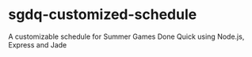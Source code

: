 # sgdq-customized-schedule
A customizable schedule for Summer Games Done Quick using Node.js, Express and Jade
